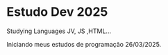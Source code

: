 # Estudo Dev 2025
 Studying Languages JV, JS ,HTML...

Iniciando meus estudos de programação 26/03/2025.

